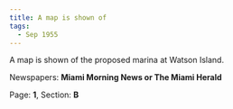 ```yaml
---  
title: A map is shown of  
tags:  
  - Sep 1955  
---  
```

  
A map is shown of the proposed marina at Watson Island.  
  
Newspapers: **Miami Morning News or The Miami Herald**  
  
Page: **1**, Section: **B** 
